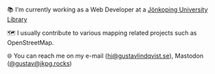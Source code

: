 📚 I'm currently working as a Web Developer at a [Jönkoping University Library](https://github.com/JonkopingUniversityLibrary)

🗺 I usually contribute to various mapping related projects such as OpenStreetMap.

🌐 You can reach me on my e-mail (<a href="mailto:hi@gustavlindqvist.se">hi@gustavlindqvist.se</a>), Mastodon (<a href="https://jkpg.rocks/@gustav" rel="me">@gustav@jkpg.rocks</a>)
